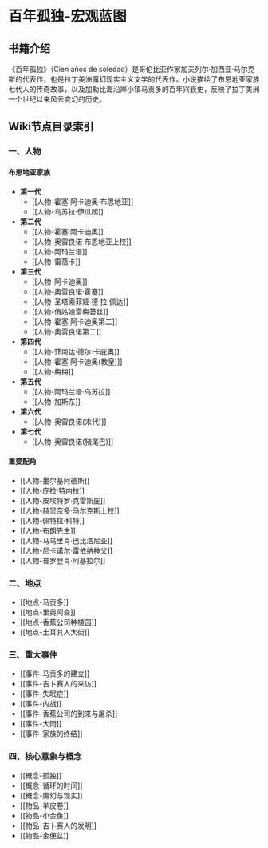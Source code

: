 # 百年孤独-宏观蓝图

## 书籍介绍

《百年孤独》（Cien años de soledad）是哥伦比亚作家加夫列尔·加西亚·马尔克斯的代表作，也是拉丁美洲魔幻现实主义文学的代表作。小说描绘了布恩地亚家族七代人的传奇故事，以及加勒比海沿岸小镇马贡多的百年兴衰史，反映了拉丁美洲一个世纪以来风云变幻的历史。

## Wiki节点目录索引

### 一、人物

#### 布恩地亚家族

*   **第一代**
    *   [[人物-霍塞·阿卡迪奥·布恩地亚]]
    *   [[人物-乌苏拉·伊瓜朗]]
*   **第二代**
    *   [[人物-霍塞·阿卡迪奥]]
    *   [[人物-奥雷良诺·布恩地亚上校]]
    *   [[人物-阿玛兰塔]]
    *   [[人物-雷蓓卡]]
*   **第三代**
    *   [[人物-阿卡迪奥]]
    *   [[人物-奥雷良诺·霍塞]]
    *   [[人物-圣塔索菲娅·德·拉·佩达]]
    *   [[人物-俏姑娘雷梅苔丝]]
    *   [[人物-霍塞·阿卡迪奥第二]]
    *   [[人物-奥雷良诺第二]]
*   **第四代**
    *   [[人物-菲南达·德尔·卡庇奥]]
    *   [[人物-霍塞·阿卡迪奥(教皇)]]
    *   [[人物-梅梅]]
*   **第五代**
    *   [[人物-阿玛兰塔·乌苏拉]]
    *   [[人物-加斯东]]
*   **第六代**
    *   [[人物-奥雷良诺(末代)]]
*   **第七代**
    *   [[人物-奥雷良诺(猪尾巴)]]

#### 重要配角
*   [[人物-墨尔基阿德斯]]
*   [[人物-庇拉·特内拉]]
*   [[人物-皮埃特罗·克雷斯庇]]
*   [[人物-赫里奈多·马尔克斯上校]]
*   [[人物-佩特拉·科特]]
*   [[人物-布朗先生]]
*   [[人物-马乌里肖·巴比洛尼亚]]
*   [[人物-尼卡诺尔·雷依纳神父]]
*   [[人物-普罗登肖·阿基拉尔]]

### 二、地点
*   [[地点-马贡多]]
*   [[地点-里奥阿查]]
*   [[地点-香蕉公司种植园]]
*   [[地点-土耳其人大街]]

### 三、重大事件
*   [[事件-马贡多的建立]]
*   [[事件-吉卜赛人的来访]]
*   [[事件-失眠症]]
*   [[事件-内战]]
*   [[事件-香蕉公司的到来与屠杀]]
*   [[事件-大雨]]
*   [[事件-家族的终结]]

### 四、核心意象与概念
*   [[概念-孤独]]
*   [[概念-循环的时间]]
*   [[概念-魔幻与现实]]
*   [[物品-羊皮卷]]
*   [[物品-小金鱼]]
*   [[物品-吉卜赛人的发明]]
*   [[物品-金便盆]]